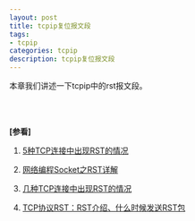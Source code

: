 ```yaml
---
layout: post
title: tcpip复位报文段
tags:
- tcpip
categories: tcpip
description: tcpip复位报文段
---
```



本章我们讲述一下tcpip中的rst报文段。


<!-- more -->


<br />
<br />

**[参看]**

1. [5种TCP连接中出现RST的情况](http://blog.csdn.net/hzw05103020/article/details/50806759)

2. [网络编程Socket之RST详解](http://blog.csdn.net/junjun150013652/article/details/38032705)

3. [几种TCP连接中出现RST的情况](https://my.oschina.net/costaxu/blog/127394)

4. [TCP协议RST：RST介绍、什么时候发送RST包](https://blog.csdn.net/guowenyan001/article/details/11766929)

<br />
<br />
<br />

